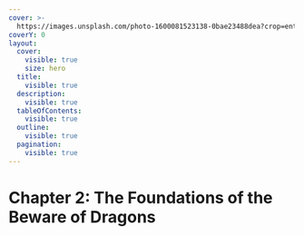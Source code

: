 ```yaml
---
cover: >-
  https://images.unsplash.com/photo-1600081523138-0bae23488dea?crop=entropy&cs=srgb&fm=jpg&ixid=M3wxOTcwMjR8MHwxfHNlYXJjaHw5fHxzd29yZHxlbnwwfHx8fDE2OTkzNjIyMDl8MA&ixlib=rb-4.0.3&q=85
coverY: 0
layout:
  cover:
    visible: true
    size: hero
  title:
    visible: true
  description:
    visible: true
  tableOfContents:
    visible: true
  outline:
    visible: true
  pagination:
    visible: true
---
```


# Chapter 2: The Foundations of the Beware of Dragons

